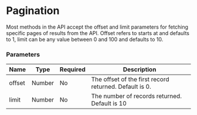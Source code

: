 # Pagination
Most methods in the API accept the offset and limit parameters for fetching specific pages of results from the API.
Offset refers to starts at and defaults to 1, limit can be any value between 0 and 100 and defaults to 10.

### Parameters			
Name  | Type  |  Required | Description   
------|-------|-----------|------------
offset  | Number  | No  | The offset of the first record returned. Default is 0.
limit | Number  |  No | 	The number of records returned. Default is 10
